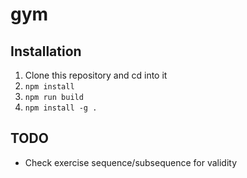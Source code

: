 # gym

## Installation

1. Clone this repository and cd into it
2. `npm install`
3. `npm run build`
4. `npm install -g .`

## TODO

- Check exercise sequence/subsequence for validity

